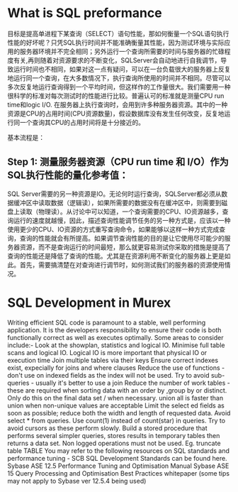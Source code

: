 
# What is SQL preformance 
目标是提高单进程下某查询（SELECT）语句性能，那如何衡量一个SQL语句执行性能的好坏呢？只凭SQL执行时间并不能准确衡量其性能，因为测试环境与实际应用的服务器环境并不完全相同；另外运行一个查询所需要的时间与服务器的忙碌程度有关,再则随着对资源要求的不断变化，SQLServer会自动地进行自我调节，导致运行时间也不相同，如果对这一点有疑问，可以在一台负载很大的服务器上反复地运行同一个查询，在大多数情况下，执行查询所使用的时间并不相同。尽管可以多次反复地运行查询得到一个平均时间，但这样作的工作量很大。我们需要用一种很科学的标准对每次测试时的性能进行比较。普遍认可的标准就是测量CPU run time和logic I/O. 在服务器上执行查询时，会用到许多种服务器资源。其中的一种资源是CPU的占用时间(CPU资源数量)，假设数据库没有发生任何改变，反复地运行同一个查询其CPU的占用时间将是十分接近的。

基本流程是：
## Step 1: 测量服务器资源（CPU run time 和 I/O）作为SQL执行性能的量化参考值：

SQL Server需要的另一种资源是IO。无论何时运行查询，SQLServer都必须从数据缓冲区中读取数据（逻辑读），如果所需要的数据没有在缓冲区中，则需要到磁盘上读取（物理读）。从讨论中可以知道，一个查询需要的CPU、IO资源越多，查询运行的速度就越慢，因此，描述查询性能调节任务的另一种方式是，应该以一种使用更少的CPU、IO资源的方式重写查询命令，如果能够以这样一种方式完成查询，查询的性能就会有所提高。如果调节查询性能的目的是让它使用尽可能少的服务器资源，而不是查询运行的时间最短，那么就更容易测试你采取的措施是提高了查询的性能还是降低了查询的性能。尤其是在资源利用不断变化的服务器上更是如此。首先，需要搞清楚在对查询进行调节时，如何测试我们的服务器的资源使用情况。

# SQL Development in Murex
Writing efficient SQL code is paramount to a stable, well performing application. It is the developers responsibility to ensure their code is both functionally correct as well as executes optimally. Some areas to consider include:-
Look at the showplan, statistics and logical IO. Minimise full table scans and logical IO. Logical IO is more important that physical IO or execution time
Join multiple tables via their keys
Ensure correct indexes exist, expecially for joins and where clauses
Reduce the use of functions - don't use on indexed fields as the index will not be used.
Try to avoid sub-queries - usually it's better to use a join
Reduce the number of work tables - these are required when sorting data with an order by ,group by or distinct. Only do this on the final data set / when necessary.
union all is faster than union when non-unique values are acceptable
Limit the select ed fields as soon as possible; reduce both the width and length of requested data. Avoid select * from queries. Use count(1) instead of count(star) in queries.
Try to avoid cursors as these perform slowly. Build a stored procedure that performs several simpler queries, stores results in temporary tables then returns a data set.
Non logged operations must not be used. Eg. truncate table TABLE
You may refer to the following resources on SQL standards and performance tuning -
SCB SQL Development Standards can be found here.
Sybase ASE 12.5 Performance Tuning and Optimisation Manual
Sybase ASE 15 Query Processing and Optimisation Best Practices whitepaper  (some tips may not apply to Sybase ver 12.5.4 being used)


